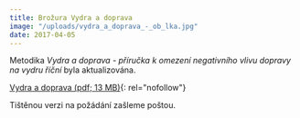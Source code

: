 ```yaml
---
title: Brožura Vydra a doprava
image: "/uploads/vydra_a_doprava_-_ob_lka.jpg"
date: 2017-04-05
---
```

Metodika *Vydra a doprava - příručka k omezení negativního vlivu dopravy
na vydru říční* byla aktualizována. 

[Vydra a doprava (pdf; 13 MB)](/uploads/vydra_a_doprava_-_web_1.pdf
"vydra_a_doprava_-_web_1.pdf"){: rel="nofollow"}

Tištěnou verzi na požádání zašleme poštou. 



